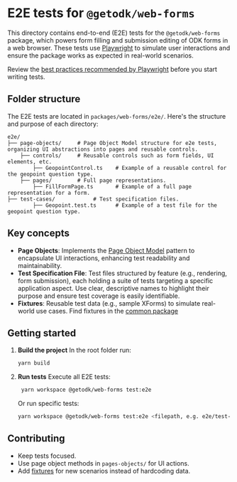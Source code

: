 # E2E tests for `@getodk/web-forms`

This directory contains end-to-end (E2E) tests for the `@getodk/web-forms` package, which powers form filling and submission editing of ODK forms in a web browser. These tests use [Playwright](https://playwright.dev/) to simulate user interactions and ensure the package works as expected in real-world scenarios.

Review the [best practices recommended by Playwright](https://playwright.dev/docs/best-practices#best-practices) before you start writing tests.

## Folder structure

The E2E tests are located in `packages/web-forms/e2e/`. Here's the structure and purpose of each directory:

```
e2e/
├── page-objects/     # Page Object Model structure for e2e tests, organizing UI abstractions into pages and reusable controls.
    ├── controls/     # Reusable controls such as form fields, UI elements, etc.
        ├── GeopointControl.ts    # Example of a reusable control for the geopoint question type.
    ├── pages/        # Full page representations.
        ├── FillFormPage.ts       # Example of a full page representation for a form.
├── test-cases/            # Test specification files.
        ├── Geopoint.test.ts      # Example of a test file for the geopoint question type.
```

## Key concepts

- **Page Objects**: Implements the [Page Object Model](https://playwright.dev/docs/pom) pattern to encapsulate UI interactions, enhancing test readability and maintainability.
- **Test Specification File**: Test files structured by feature (e.g., rendering, form submission), each holding a suite of tests targeting a specific application aspect. Use clear, descriptive names to highlight their purpose and ensure test coverage is easily identifiable.
- **Fixtures**: Reusable test data (e.g., sample XForms) to simulate real-world use cases. Find fixtures in the [common package](../../common/src/fixtures)

## Getting started

1. **Build the project**
   In the root folder run:

   ```bash
   yarn build
   ```

2. **Run tests**
   Execute all E2E tests:

   ```bash
    yarn workspace @getodk/web-forms test:e2e
   ```

   Or run specific tests:

   ```bash
   yarn workspace @getodk/web-forms test:e2e <filepath, e.g. e2e/test-cases/Geopoint.test.ts>
   ```

## Contributing

- Keep tests focused.
- Use page object methods in `pages-objects/` for UI actions.
- Add [fixtures](../../common/src/fixtures) for new scenarios instead of hardcoding data.
